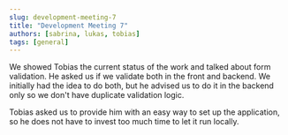 ```yaml
---
slug: development-meeting-7
title: "Development Meeting 7"
authors: [sabrina, lukas, tobias]
tags: [general]
---
```


We showed Tobias the current status of the work and talked about form validation. He asked us
if we validate both in the front and backend. We initially had the idea to do both, but he 
advised us to do it in the backend only so we don't have duplicate validation logic.

Tobias asked us to provide him with an easy way to set up the application, so he does not have to
invest too much time to let it run locally.

